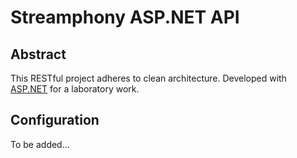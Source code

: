 # Streamphony ASP.NET API

## Abstract

This RESTful project adheres to clean architecture.
Developed with [ASP.NET](https://dotnet.microsoft.com/en-us/apps/aspnet) for a laboratory work.

## Configuration

To be added...